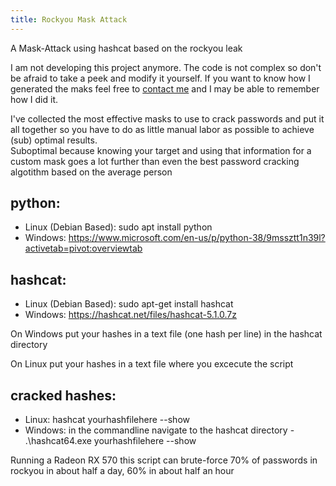 ```yaml
---
title: Rockyou Mask Attack
---
```


A Mask-Attack using hashcat based on the rockyou leak

I am not developing this project anymore. The code is not complex so don't be afraid to take a peek and modify it yourself. If you want to know how I generated the maks feel free to [contact me](https://surferlul.github.io) and I may be able to remember how I did it.

I've collected the most effective masks to use to crack passwords and put it all together so you have to do as little manual labor as possible to achieve (sub) optimal results.</br>
Suboptimal because knowing your target and using that information for a custom mask goes a lot further than even the best password cracking algotithm based on the average person


## python:
  - Linux (Debian Based): sudo apt install python
  - Windows: https://www.microsoft.com/en-us/p/python-38/9mssztt1n39l?activetab=pivot:overviewtab


## hashcat:
  - Linux (Debian Based): sudo apt-get install hashcat
  - Windows: https://hashcat.net/files/hashcat-5.1.0.7z



On Windows put your hashes in a text file (one hash per line) in the hashcat directory

On Linux put your hashes in a text file where you excecute the script



## cracked hashes:
  - Linux: hashcat yourhashfilehere --show
  - Windows: in the commandline navigate to the hashcat directory - .\hashcat64.exe yourhashfilehere --show



Running a Radeon RX 570 this script can brute-force 70% of passwords in rockyou in about half a day, 60% in about half an hour

